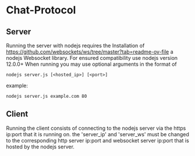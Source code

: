 # Chat-Protocol
## Server
Running the server with nodejs requires the Installation of https://github.com/websockets/ws/tree/master?tab=readme-ov-file a nodejs Websocket library.
For ensured compatibility use nodejs version 12.0.0+
When running you may use optional arguments in the format of
```
nodejs server.js [<hosted_ip>] [<port>]
```
example:
```
nodejs server.js example.com 80
```
## Client
Running the client consists of connecting to the nodejs server via the https ip:port that it is running on.
the 'server_ip' and 'server_ws' must be changed to the corresponding http server ip:port and websocket server ip:port that is hosted by the nodejs server.
